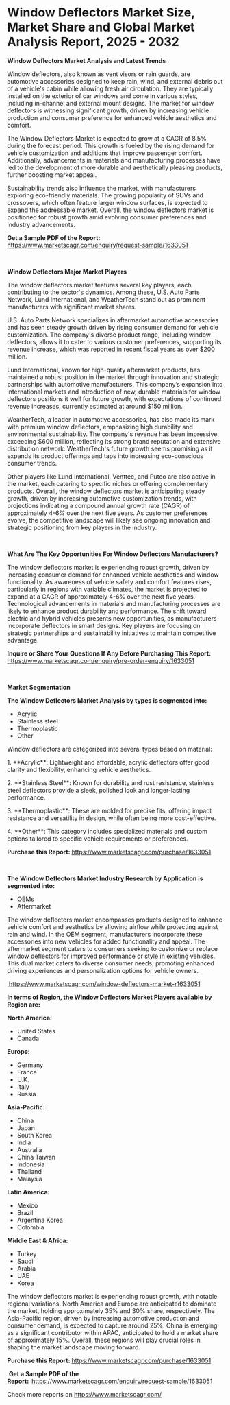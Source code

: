 <p><h1>Window Deflectors Market Size, Market Share and Global Market Analysis Report, 2025 - 2032</h1></p><p><strong>Window Deflectors Market Analysis and Latest Trends</strong></p>
<p><p>Window deflectors, also known as vent visors or rain guards, are automotive accessories designed to keep rain, wind, and external debris out of a vehicle's cabin while allowing fresh air circulation. They are typically installed on the exterior of car windows and come in various styles, including in-channel and external mount designs. The market for window deflectors is witnessing significant growth, driven by increasing vehicle production and consumer preference for enhanced vehicle aesthetics and comfort.</p><p>The Window Deflectors Market is expected to grow at a CAGR of 8.5% during the forecast period. This growth is fueled by the rising demand for vehicle customization and additions that improve passenger comfort. Additionally, advancements in materials and manufacturing processes have led to the development of more durable and aesthetically pleasing products, further boosting market appeal. </p><p>Sustainability trends also influence the market, with manufacturers exploring eco-friendly materials. The growing popularity of SUVs and crossovers, which often feature larger window surfaces, is expected to expand the addressable market. Overall, the window deflectors market is positioned for robust growth amid evolving consumer preferences and industry advancements.</p></p>
<p><strong>Get a Sample PDF of the Report:&nbsp;</strong> <a href="https://www.marketscagr.com/enquiry/request-sample/1633051?utm_campaign=2939&utm_medium=2&utm_source=Github&utm_content=ia&utm_term=30032025&utm_id=window-deflectors">https://www.marketscagr.com/enquiry/request-sample/1633051</a></p>
<p>&nbsp;</p>
<p><strong>Window Deflectors Major Market Players</strong></p>
<p><p>The window deflectors market features several key players, each contributing to the sector's dynamics. Among these, U.S. Auto Parts Network, Lund International, and WeatherTech stand out as prominent manufacturers with significant market shares.</p><p>U.S. Auto Parts Network specializes in aftermarket automotive accessories and has seen steady growth driven by rising consumer demand for vehicle customization. The company's diverse product range, including window deflectors, allows it to cater to various customer preferences, supporting its revenue increase, which was reported in recent fiscal years as over $200 million.</p><p>Lund International, known for high-quality aftermarket products, has maintained a robust position in the market through innovation and strategic partnerships with automotive manufacturers. This company’s expansion into international markets and introduction of new, durable materials for window deflectors positions it well for future growth, with expectations of continued revenue increases, currently estimated at around $150 million.</p><p>WeatherTech, a leader in automotive accessories, has also made its mark with premium window deflectors, emphasizing high durability and environmental sustainability. The company's revenue has been impressive, exceeding $600 million, reflecting its strong brand reputation and extensive distribution network. WeatherTech's future growth seems promising as it expands its product offerings and taps into increasing eco-conscious consumer trends.</p><p>Other players like Lund International, Venttec, and Putco are also active in the market, each catering to specific niches or offering complementary products. Overall, the window deflectors market is anticipating steady growth, driven by increasing automotive customization trends, with projections indicating a compound annual growth rate (CAGR) of approximately 4-6% over the next five years. As customer preferences evolve, the competitive landscape will likely see ongoing innovation and strategic positioning from key players in the industry.</p></p>
<p>&nbsp;</p>
<p><strong>What Are The Key Opportunities For Window Deflectors Manufacturers?</strong></p>
<p><p>The window deflectors market is experiencing robust growth, driven by increasing consumer demand for enhanced vehicle aesthetics and window functionality. As awareness of vehicle safety and comfort features rises, particularly in regions with variable climates, the market is projected to expand at a CAGR of approximately 4-6% over the next five years. Technological advancements in materials and manufacturing processes are likely to enhance product durability and performance. The shift toward electric and hybrid vehicles presents new opportunities, as manufacturers incorporate deflectors in smart designs. Key players are focusing on strategic partnerships and sustainability initiatives to maintain competitive advantage.</p></p>
<p><strong>Inquire or Share Your Questions If Any Before Purchasing This Report:</strong> <a href="https://www.marketscagr.com/enquiry/pre-order-enquiry/1633051?utm_campaign=2939&utm_medium=2&utm_source=Github&utm_content=ia&utm_term=30032025&utm_id=window-deflectors">https://www.marketscagr.com/enquiry/pre-order-enquiry/1633051</a></p>
<p>&nbsp;</p>
<p><strong>Market Segmentation</strong></p>
<p><strong>The Window Deflectors Market Analysis by types is segmented into:</strong></p>
<p><ul><li>Acrylic</li><li>Stainless steel</li><li>Thermoplastic</li><li>Other</li></ul></p>
<p><p>Window deflectors are categorized into several types based on material: </p><p>1. **Acrylic**: Lightweight and affordable, acrylic deflectors offer good clarity and flexibility, enhancing vehicle aesthetics.</p><p>2. **Stainless Steel**: Known for durability and rust resistance, stainless steel deflectors provide a sleek, polished look and longer-lasting performance.</p><p>3. **Thermoplastic**: These are molded for precise fits, offering impact resistance and versatility in design, while often being more cost-effective.</p><p>4. **Other**: This category includes specialized materials and custom options tailored to specific vehicle requirements or preferences.</p></p>
<p><strong>Purchase this Report:&nbsp;</strong><a href="https://www.marketscagr.com/purchase/1633051?utm_campaign=2939&utm_medium=2&utm_source=Github&utm_content=ia&utm_term=30032025&utm_id=window-deflectors">https://www.marketscagr.com/purchase/1633051</a></p>
<p>&nbsp;</p>
<p><strong>The Window Deflectors Market Industry Research by Application is segmented into:</strong></p>
<p><ul><li>OEMs</li><li>Aftermarket</li></ul></p>
<p><p>The window deflectors market encompasses products designed to enhance vehicle comfort and aesthetics by allowing airflow while protecting against rain and wind. In the OEM segment, manufacturers incorporate these accessories into new vehicles for added functionality and appeal. The aftermarket segment caters to consumers seeking to customize or replace window deflectors for improved performance or style in existing vehicles. This dual market caters to diverse consumer needs, promoting enhanced driving experiences and personalization options for vehicle owners.</p></p>
<p><a href="https://www.marketscagr.com/window-deflectors-market-r1633051?utm_campaign=2939&utm_medium=2&utm_source=Github&utm_content=ia&utm_term=30032025&utm_id=window-deflectors">&nbsp;https://www.marketscagr.com/window-deflectors-market-r1633051</a></p>
<p><strong>In terms of Region, the Window Deflectors Market Players available by Region are:</strong></p>
<p>
    <p> <strong> North America: </strong>
        <ul>
            <li>United States</li>
            <li>Canada</li>
        </ul>
        </p> 
    <p> <strong> Europe: </strong>
        <ul>
            <li>Germany</li>
            <li>France</li>
            <li>U.K.</li>
            <li>Italy</li>
            <li>Russia</li>
        </ul>
        </p> 
    <p> <strong> Asia-Pacific: </strong>
        <ul>
            <li>China</li>
            <li>Japan</li>
            <li>South Korea</li>
            <li>India</li>
            <li>Australia</li>
            <li>China Taiwan</li>
            <li>Indonesia</li>
            <li>Thailand</li>
            <li>Malaysia</li>
        </ul>
        </p> 
    <p> <strong> Latin America: </strong>
        <ul>
            <li>Mexico</li>
            <li>Brazil</li>
            <li>Argentina Korea</li>
            <li>Colombia</li>
        </ul>
        </p> 
    <p> <strong> Middle East & Africa: </strong>
        <ul>
            <li>Turkey</li>
            <li>Saudi</li>
            <li>Arabia</li>
            <li>UAE</li>
            <li>Korea</li>
        </ul>
    </p>
    </p>
<p><p>The window deflectors market is experiencing robust growth, with notable regional variations. North America and Europe are anticipated to dominate the market, holding approximately 35% and 30% share, respectively. The Asia-Pacific region, driven by increasing automotive production and consumer demand, is expected to capture around 25%. China is emerging as a significant contributor within APAC, anticipated to hold a market share of approximately 15%. Overall, these regions will play crucial roles in shaping the market landscape moving forward.</p></p>
<p><strong>Purchase this Report: </strong><a href="https://www.marketscagr.com/purchase/1633051?utm_campaign=2939&utm_medium=2&utm_source=Github&utm_content=ia&utm_term=30032025&utm_id=window-deflectors">https://www.marketscagr.com/purchase/1633051</a></p>
<p>&nbsp;<strong>Get a Sample PDF of the Report:&nbsp;&nbsp;</strong><a href="https://www.marketscagr.com/enquiry/request-sample/1633051?utm_campaign=2939&utm_medium=2&utm_source=Github&utm_content=ia&utm_term=30032025&utm_id=window-deflectors">https://www.marketscagr.com/enquiry/request-sample/1633051</a></p>
<p><strong></strong></p>
<p>Check more reports on <a href="https://www.marketscagr.com/?utm_campaign=2939&utm_medium=2&utm_source=Github&utm_content=ia&utm_term=30032025&utm_id=window-deflectors">https://www.marketscagr.com/</a></p>